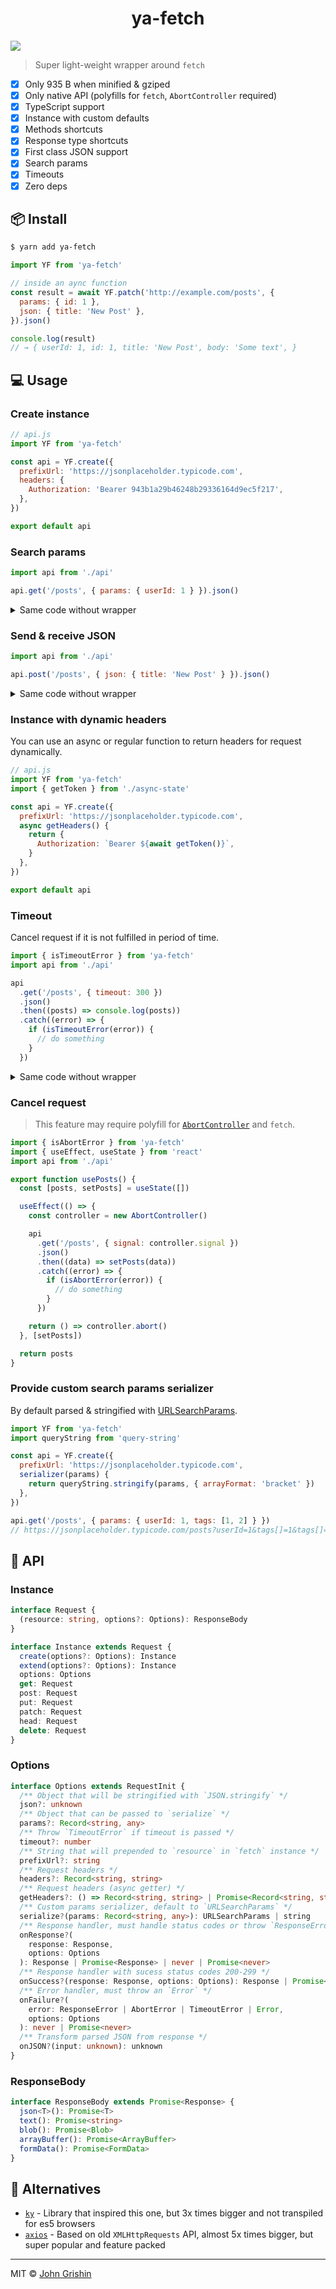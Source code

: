 <h1 align="center">ya-fetch</h1>

[![](https://flat.badgen.net/bundlephobia/minzip/ya-fetch)](https://bundlephobia.com/result?p=ya-fetch)

> Super light-weight wrapper around `fetch`

- [x] Only 935 B when minified & gziped
- [x] Only native API (polyfills for `fetch`, `AbortController` required)
- [x] TypeScript support
- [x] Instance with custom defaults
- [x] Methods shortcuts
- [x] Response type shortcuts
- [x] First class JSON support
- [x] Search params
- [x] Timeouts
- [x] Zero deps

## 📦 Install

```sh
$ yarn add ya-fetch
```

```js
import YF from 'ya-fetch'

// inside an aync function
const result = await YF.patch('http://example.com/posts', {
  params: { id: 1 },
  json: { title: 'New Post' },
}).json()

console.log(result)
// → { userId: 1, id: 1, title: 'New Post', body: 'Some text', }
```

## 💻 Usage

### Create instance

```js
// api.js
import YF from 'ya-fetch'

const api = YF.create({
  prefixUrl: 'https://jsonplaceholder.typicode.com',
  headers: {
    Authorization: 'Bearer 943b1a29b46248b29336164d9ec5f217',
  },
})

export default api
```

### Search params

```js
import api from './api'

api.get('/posts', { params: { userId: 1 } }).json()
```

<details><summary>Same code without wrapper</summary>

```js
fetch('http://example.com/posts?id=1').then((res) => {
  if (res.ok) {
    return res.json()
  }

  throw new Error('Oops')
})
```

</details>

### Send & receive JSON

```js
import api from './api'

api.post('/posts', { json: { title: 'New Post' } }).json()
```

<details><summary>Same code without wrapper</summary>

```js
fetch('http://example.com/posts', {
  method: 'POST',
  headers: {
    'content-type': 'application/json',
    accept: 'application/json',
  },
  body: JSON.stringify({ title: 'New Post' }),
}).then((res) => {
  if (res.ok) {
    return res.json()
  }

  throw new Error('Oops')
})
```

</details>

### Instance with dynamic headers

You can use an async or regular function to return headers for request dynamically.

```js
// api.js
import YF from 'ya-fetch'
import { getToken } from './async-state'

const api = YF.create({
  prefixUrl: 'https://jsonplaceholder.typicode.com',
  async getHeaders() {
    return {
      Authorization: `Bearer ${await getToken()}`,
    }
  },
})

export default api
```

### Timeout

Cancel request if it is not fulfilled in period of time.

```js
import { isTimeoutError } from 'ya-fetch'
import api from './api'

api
  .get('/posts', { timeout: 300 })
  .json()
  .then((posts) => console.log(posts))
  .catch((error) => {
    if (isTimeoutError(error)) {
      // do something
    }
  })
```

<details><summary>Same code without wrapper</summary>

```js
const controller = new AbortController()

setTimeout(() => {
  controller.abort()
}, 300)

fetch('http://example.com/posts', {
  signal: controller.signal,
  headers: {
    accept: 'application/json',
  },
})
  .then((res) => {
    if (res.ok) {
      return res.json()
    }

    throw new Error('Oops')
  })
  .catch((error) => {
    if (error.name === 'AbortError') {
      // do something
    }
  })
```

</details>

### Cancel request

> This feature may require polyfill for [`AbortController`](https://developer.mozilla.org/en-US/docs/Web/API/AbortController.html) and `fetch`.

```js
import { isAbortError } from 'ya-fetch'
import { useEffect, useState } from 'react'
import api from './api'

export function usePosts() {
  const [posts, setPosts] = useState([])

  useEffect(() => {
    const controller = new AbortController()

    api
      .get('/posts', { signal: controller.signal })
      .json()
      .then((data) => setPosts(data))
      .catch((error) => {
        if (isAbortError(error)) {
          // do something
        }
      })

    return () => controller.abort()
  }, [setPosts])

  return posts
}
```

### Provide custom search params serializer

By default parsed & stringified with [URLSearchParams](https://developer.mozilla.org/en-US/docs/Web/API/URLsearchParams).

```js
import YF from 'ya-fetch'
import queryString from 'query-string'

const api = YF.create({
  prefixUrl: 'https://jsonplaceholder.typicode.com',
  serializer(params) {
    return queryString.stringify(params, { arrayFormat: 'bracket' })
  },
})

api.get('/posts', { params: { userId: 1, tags: [1, 2] } })
// https://jsonplaceholder.typicode.com/posts?userId=1&tags[]=1&tags[]=2
```

## 📖 API

### Instance

```ts
interface Request {
  (resource: string, options?: Options): ResponseBody
}

interface Instance extends Request {
  create(options?: Options): Instance
  extend(options?: Options): Instance
  options: Options
  get: Request
  post: Request
  put: Request
  patch: Request
  head: Request
  delete: Request
}
```

### Options

```ts
interface Options extends RequestInit {
  /** Object that will be stringified with `JSON.stringify` */
  json?: unknown
  /** Object that can be passed to `serialize` */
  params?: Record<string, any>
  /** Throw `TimeoutError` if timeout is passed */
  timeout?: number
  /** String that will prepended to `resource` in `fetch` instance */
  prefixUrl?: string
  /** Request headers */
  headers?: Record<string, string>
  /** Request headers (async getter) */
  getHeaders?: () => Record<string, string> | Promise<Record<string, string>>
  /** Custom params serializer, default to `URLSearchParams` */
  serialize?(params: Record<string, any>): URLSearchParams | string
  /** Response handler, must handle status codes or throw `ResponseError` */
  onResponse?(
    response: Response,
    options: Options
  ): Response | Promise<Response> | never | Promise<never>
  /** Response handler with sucess status codes 200-299 */
  onSuccess?(response: Response, options: Options): Response | Promise<Response>
  /** Error handler, must throw an `Error` */
  onFailure?(
    error: ResponseError | AbortError | TimeoutError | Error,
    options: Options
  ): never | Promise<never>
  /** Transform parsed JSON from response */
  onJSON?(input: unknown): unknown
}
```

### ResponseBody

```ts
interface ResponseBody extends Promise<Response> {
  json<T>(): Promise<T>
  text(): Promise<string>
  blob(): Promise<Blob>
  arrayBuffer(): Promise<ArrayBuffer>
  formData(): Promise<FormData>
}
```

##

## 🔗 Alternatives

- [`ky`](https://github.com/sindresorhus/ky) - Library that inspired this one, but 3x times bigger and not transpiled for es5 browsers
- [`axios`](https://github.com/axios/axios) - Based on old `XMLHttpRequests` API, almost 5x times bigger, but super popular and feature packed

---

MIT © [John Grishin](http://johngrish.in)
